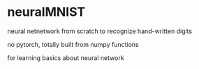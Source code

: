 # neuralMNIST
neural netnetwork from scratch to recognize hand-written digits

no pytorch, totally built from numpy functions

for learning basics about neural network
